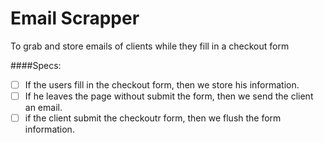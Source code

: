 Email Scrapper
==============

To grab and store emails of clients while they fill in a checkout form

####Specs:

- [ ] If the users fill in the checkout form, then we store his information.
- [ ] If he leaves the page without submit the form, then we send the client an email.
- [ ] if the client submit the checkoutr form, then we flush the form information.
